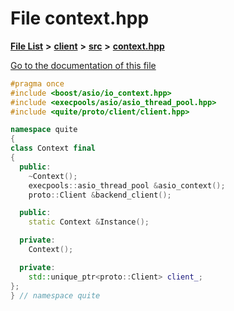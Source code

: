 

# File context.hpp

[**File List**](files.md) **>** [**client**](dir_66fcfc6cbdc0959ca004c79e577b2983.md) **>** [**src**](dir_e2c39676c5a8632601778e1e1ba34ff3.md) **>** [**context.hpp**](context_8hpp.md)

[Go to the documentation of this file](context_8hpp.md)


```C++
#pragma once
#include <boost/asio/io_context.hpp>
#include <execpools/asio/asio_thread_pool.hpp>
#include <quite/proto/client/client.hpp>

namespace quite
{
class Context final
{
  public:
    ~Context();
    execpools::asio_thread_pool &asio_context();
    proto::Client &backend_client();

  public:
    static Context &Instance();

  private:
    Context();

  private:
    std::unique_ptr<proto::Client> client_;
};
} // namespace quite
```


